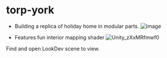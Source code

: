 # torp-york
 
- Building a replica of holiday home in modular parts.
![image](https://github.com/snorulf/torp-york/assets/3111080/71cd4c78-d16e-4dce-af81-bcd7eb833996)


- Features fun interior mapping shader
![Unity_zXxMRfmwf0](https://github.com/snorulf/torp-york/assets/3111080/e9fcc23e-de48-47df-b57f-5730b2844ff4)


Find and open LookDev scene to view.
